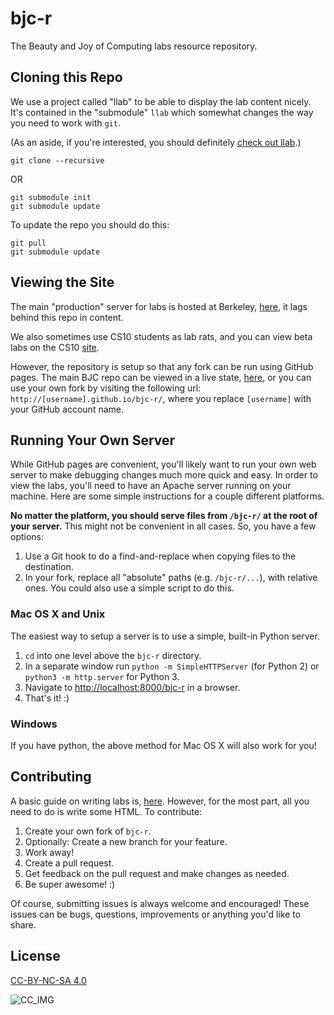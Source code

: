 # bjc-r

The Beauty and Joy of Computing labs resource repository.

## Cloning this Repo
We use a project called "llab" to be able to display the lab content nicely. It's contained in the "submodule" `llab` which somewhat changes the way you need to work with `git`.

(As an aside, if you're interested, you should definitely [check out llab][llab].)

`git clone --recursive`

OR
```
git submodule init
git submodule update
```

To update the repo you should do this:
```
git pull
git submodule update
```

## Viewing the Site
The main "production" server for labs is hosted at Berkeley, [here][main], it lags behind this repo in content.

We also sometimes use CS10 students as lab rats, and you can view beta labs on
the CS10 [site][cs10].

However, the repository is setup so that any fork can be run using GitHub pages.
The main BJC repo can be viewed in a live state, [here][gh], or you can use your own fork by visiting the following url: `http://[username].github.io/bjc-r/`, where you replace `[username]` with your GitHub account name.

## Running Your Own Server
While GitHub pages are convenient, you'll likely want to run your own web server
to make debugging changes much more quick and easy. In order to view the labs, you'll need to have an Apache server running on your machine. Here are some simple instructions for a couple different platforms.

__No matter the platform, you should serve files from `/bjc-r/` at the root of your server.__
This might not be convenient in all cases. So, you have a few options:

1. Use a Git hook to do a find-and-replace when copying files to the destination.
2. In your fork, replace all "absolute" paths (e.g. `/bjc-r/...`), with relative ones. You could also use a simple script to do this.


### Mac OS X and Unix
The easiest way to setup a server is to use a simple, built-in Python server.

1. `cd` into one level above the `bjc-r` directory.
2. In a separate window run
	`python -m SimpleHTTPServer` (for Python 2) or
	`python3 -m http.server` for Python 3.
3. Navigate to [http://localhost:8000/bjc-r][localhost] in a browser.
4. That's it! :)

### Windows
If you have python, the above method for Mac OS X will also work for you!

## Contributing
A basic guide on writing labs is, [here][authorship]. However, for the most part, all you need to do is write some HTML.
To contribute:

1. Create your own fork of `bjc-r`.
2. Optionally: Create a new branch for your feature.
3. Work away!
4. Create a pull request.
5. Get feedback on the pull request and make changes as needed.
6. Be super awesome! :)

Of course, submitting issues is always welcome and encouraged! These issues can be bugs, questions, improvements or anything you'd like to share.

## License
[CC-BY-NC-SA 4.0][cc]

![CC_IMG][cc_img]

<!-- Links for the doc -->
[authorship]: authorship.md
[cc]: http://creativecommons.org/licenses/by-nc-sa/3.0/
[cc_img]: http://i.creativecommons.org/l/by-nc-sa/3.0/88x31.png
[cs10]: http://cs10.berkeley.edu/labs
[llab]: http://github.com/beautyjoy/llab
[localhost]: http://localhost:8000/bjc-r
[main]: http://bjc.berkeley.edu/bjc-r/
[gh]: http://beautyjoy.github.io/bjc-r/


